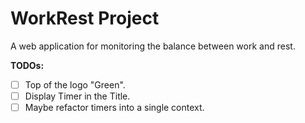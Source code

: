 # WorkRest Project

A web application for monitoring the balance between work and rest.

**TODOs:**

- [ ] Top of the logo "Green".
- [ ] Display Timer in the Title.
- [ ] Maybe refactor timers into a single context.
